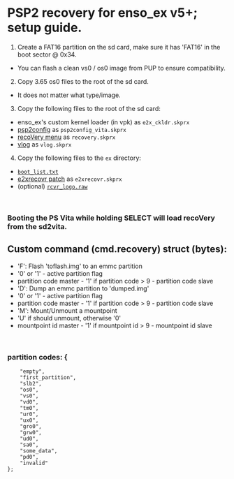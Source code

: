 # PSP2 recovery for enso_ex v5+; setup guide.
1) Create a FAT16 partition on the sd card, make sure it has 'FAT16' in the boot sector @ 0x34.
 - You can flash a clean vs0 / os0 image from PUP to ensure compatibility.
2) Copy 3.65 os0 files to the root of the sd card.
 - It does not matter what type/image.
3) Copy the following files to the root of the sd card:
 - enso_ex's custom kernel loader (in vpk) as `e2x_ckldr.skprx`
 - [psp2config](files/psp2config.skprx) as `psp2config_vita.skprx`
 - [recoVery menu](https://github.com/SKGleba/VitaTools/tree/main/recoVery) as `recovery.skprx`
 - [vlog](https://github.com/SKGleba/VitaTools/tree/main/vlog) as `vlog.skprx`
4) Copy the following files to the `ex` directory:
 - [`boot_list.txt`](files/boot_list.txt)
 - [e2xrecovr patch](https://github.com/SKGleba/VitaTools/tree/main/recoVery) as `e2xrecovr.skprx`
 - (optional) [`rcvr_logo.raw`](files/rcvr_logo.raw)
<br>

### Booting the PS Vita while holding SELECT will load recoVery from the sd2vita.

## Custom command (cmd.recovery) struct (bytes):
 - 'F': Flash 'toflash.img' to an emmc partition
  - '0' or '1' - active partition flag
   - partition code master - '1' if partition code > 9
    - partition code slave
 - 'D': Dump an emmc partition to 'dumped.img'
  - '0' or '1' - active partition flag
   - partition code master - '1' if partition code > 9
    - partition code slave
 - 'M': Mount/Unmount a mountpoint
  - 'U' if should unmount, otherwise '0'
   - mountpoint id master - '1' if mountpoint id > 9
    - mountpoint id slave
<br>
	
### partition codes: {
		"empty",
		"first_partition",
		"slb2",
		"os0",
		"vs0",
		"vd0",
		"tm0",
		"ur0",
		"ux0",
		"gro0",
		"grw0",
		"ud0",
		"sa0",
		"some_data",
		"pd0",
		"invalid"
	};